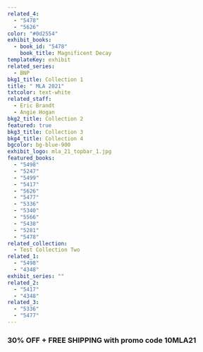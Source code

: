 ```yaml
---
related_4:
  - "5478"
  - "5626"
color: "#0d2554"
exhibit_books:
  - book_id: "5478"
    book_title: Magnificent Decay
templateKey: exhibit
related_series:
  - BNP
bkg1_title: Collection 1
title: " MLA 2021"
txtcolor: text-white
related_staff:
  - Eric Brandt
  - Angie Hogan
bkg2_title: Collection 2
featured: true
bkg3_title: Collection 3
bkg4_title: Collection 4
bgcolor: bg-blue-900
exhibit_logo: mla_21_topbar_1.jpg
featured_books:
  - "5498"
  - "5247"
  - "5499"
  - "5417"
  - "5626"
  - "5477"
  - "5336"
  - "5340"
  - "5566"
  - "5438"
  - "5281"
  - "5478"
related_collection:
  - Test Collection Two
related_1:
  - "5498"
  - "4348"
exhibit_series: ""
related_2:
  - "5417"
  - "4348"
related_3:
  - "5336"
  - "5477"
---
```

### 30% OFF + FREE SHIPPING with promo code 10MLA21